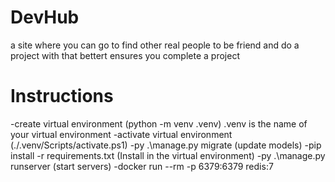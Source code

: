 # DevHub
 a site where you can go to find other real people to be friend and do a project with that bettert ensures you complete a project
# Instructions
-create virtual environment (python -m venv .venv) .venv is the name of your virtual environment
-activate virtual environment (.\/.venv/Scripts/activate.ps1)
-py .\manage.py migrate (update models)
-pip install -r requirements.txt (Install in the virtual environment)
-py .\manage.py runserver (start servers)
-docker run --rm -p 6379:6379 redis:7
